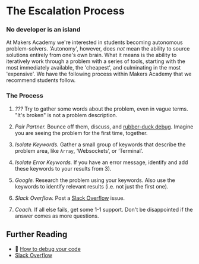 # The Escalation Process

### No developer is an island
At Makers Academy we're interested in students becoming autonomous problem-solvers. 'Autonomy', however, does *not* mean the ability to source solutions entirely from one's own brain. What it means is the ability to iteratively work through a problem with a series of tools, starting with the most immediately available, the 'cheapest', and culminating in the most 'expensive'. We have the following process within Makers Academy that we recommend students follow.

### The Process

1. *???* Try to gather some words about the problem, even in vague terms. "It's broken" is not a problem description.

2. *Pair Partner.* Bounce off them, discuss, and [rubber-duck debug](https://en.wikipedia.org/wiki/Rubber_duck_debugging). Imagine you are seeing the problem for the first time, together.

3. *Isolate Keywords.* Gather a small group of keywords that describe the problem area, like `Array`, ‘Websockets’, or ‘Terminal’.

4. *Isolate Error Keywords.* If you have an error message, identify and add these keywords to your results from 3).

5. *Google.* Research the problem using your keywords. Also use the keywords to identify relevant results (i.e. not just the first one).

6. *Slack Overflow.* Post a [Slack Overflow](https://github.com/makersacademy/slack-overflow) issue.

7. *Coach.* If all else fails, get some 1-1 support. Don't be disappointed if the answer comes as more questions.

## Further Reading

* :pill: [How to debug your code](https://github.com/makersacademy/course/blob/master/pills/debugging.md)
* [Slack Overflow](https://github.com/makersacademy/slack-overflow)
